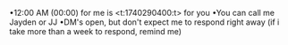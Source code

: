 •12:00 AM (00:00) for me is <t:1740290400:t> for you 
•You can call me Jayden or JJ
•DM's open, but don't expect me to respond right away (if i take more than a week to respond, remind me)

